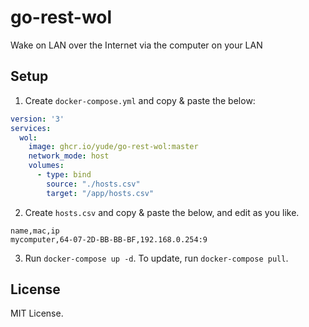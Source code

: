 # go-rest-wol
Wake on LAN over the Internet via the computer on your LAN
## Setup
1. Create `docker-compose.yml` and copy & paste the below:
  ```yaml
  version: '3'
  services:
    wol:
      image: ghcr.io/yude/go-rest-wol:master
      network_mode: host
      volumes:
        - type: bind
          source: "./hosts.csv"
          target: "/app/hosts.csv"
  ```
2. Create `hosts.csv` and copy & paste the below, and edit as you like.
  ```
  name,mac,ip
  mycomputer,64-07-2D-BB-BB-BF,192.168.0.254:9
  ```
3. Run `docker-compose up -d`. To update, run `docker-compose pull`.

## License
MIT License.